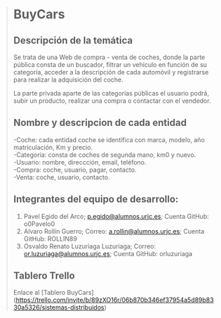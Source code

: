 > # BuyCars
>
> ## Descripción de la temática
> Se trata de una Web de compra - venta de coches, donde la parte pública consta de un buscador, filtrar un vehículo 
> en función de su categoría, acceder a la descripción de cada automóvil y registrarse para realizar la adquisición del coche.
>
> La parte privada aparte de las categorías públicas el usuario podrá, subir un producto, realizar una compra o contactar con el vendedor.
>
> ## Nombre y descripcion de cada entidad
> -Coche: cada entidad coche se identifica con marca, modelo, año matriculación, Km y precio.<br/>
> -Categoría: consta de coches de segunda mano, km0 y nuevo.<br/>
> -Usuario: nombre, direccción, email, teléfono.<br/>
> -Compra: coche, usuario, pagar, contacto.<br/>
> -Venta: coche, usuario, contacto.<br/>
> 
> ## Integrantes del equipo de desarrollo:
> 1. Pavel Egido del Arco; 	p.egido@alumnos.urjc.es; Cuenta GitHub: o0Pavelo0 
> 2. Alvaro 	Rollin Guerro; Correo:	a.rollin@alumnos.urjc.es; Cuenta GitHub: ROLLIN89
> 3. Osvaldo Renato	Luzuriaga Luzuriaga; Correo: or.luzuriaga@alumnos.urjc.es; Cuenta GitHub: orluzuriaga
>
> ## Tablero Trello
>  Enlace al [Tablero BuyCars] (https://trello.com/invite/b/89zXO16r/06b870b346ef37954a5d89b8330a5326/sistemas-distribuidos)
